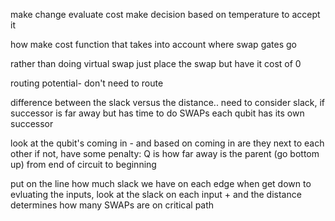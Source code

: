make change
evaluate cost
make decision based on temperature to accept it

how make cost function that takes into account where swap gates go

rather than doing virtual swap
just place the swap but have it cost of 0

routing potential- don't need to route

difference between the slack versus the distance..
need to consider slack, if successor is far away but has time to do SWAPs
each qubit has its own successor

look at the qubit's coming in - and based on coming in are they next to each other
if not, have some penalty: Q is how far away is the parent
(go bottom up) from end of circuit to beginning

put on the line how much slack we have on each edge
when get down to evluating the inputs, look at the slack on each input + and the distance
determines how many SWAPs are on critical path


<!-- 
# interesting idea,
# rather than starting with all as 2sqiswap, could start with all random

# build something modular
# can compare between qiskit, brute force (MC), SA, look ahead, etc.
# the idea I like is to work backwards, continuously checking the sub, then 

# idea 1, start with a solved circuit and make changes to it continuously fixing but trying to change cost

# idea 2, harder but build the route from scratch considering both types of gates -->